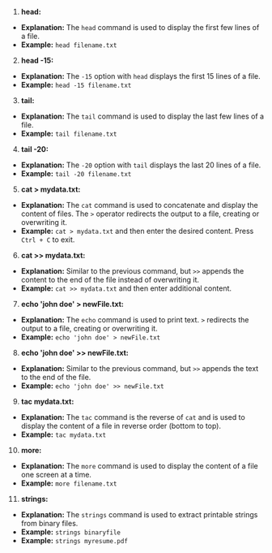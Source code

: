 1. **head:**

- **Explanation:** The `head` command is used to display the first few lines of a file.
- **Example:** `head filename.txt`

2. **head -15:**

- **Explanation:** The `-15` option with `head` displays the first 15 lines of a file.
- **Example:** `head -15 filename.txt`

3. **tail:**

- **Explanation:** The `tail` command is used to display the last few lines of a file.
- **Example:** `tail filename.txt`

4. **tail -20:**

- **Explanation:** The `-20` option with `tail` displays the last 20 lines of a file.
- **Example:** `tail -20 filename.txt`

5. **cat > mydata.txt:**

- **Explanation:** The `cat` command is used to concatenate and display the content of files. The `>` operator redirects the output to a file, creating or overwriting it.
- **Example:** `cat > mydata.txt` and then enter the desired content. Press `Ctrl + C` to exit.

6. **cat >> mydata.txt:**

- **Explanation:** Similar to the previous command, but `>>` appends the content to the end of the file instead of overwriting it.
- **Example:** `cat >> mydata.txt` and then enter additional content.

7. **echo 'john doe' > newFile.txt:**

- **Explanation:** The `echo` command is used to print text. `>` redirects the output to a file, creating or overwriting it.
- **Example:** `echo 'john doe' > newFile.txt`

8. **echo 'john doe' >> newFile.txt:**

- **Explanation:** Similar to the previous command, but `>>` appends the text to the end of the file.
- **Example:** `echo 'john doe' >> newFile.txt`

9. **tac mydata.txt:**

- **Explanation:** The `tac` command is the reverse of `cat` and is used to display the content of a file in reverse order (bottom to top).
- **Example:** `tac mydata.txt`

10. **more:**

- **Explanation:** The `more` command is used to display the content of a file one screen at a time.
- **Example:** `more filename.txt`

11. **strings:**

- **Explanation:** The `strings` command is used to extract printable strings from binary files.
- **Example:** `strings binaryfile`
- **Example:** `strings myresume.pdf`

